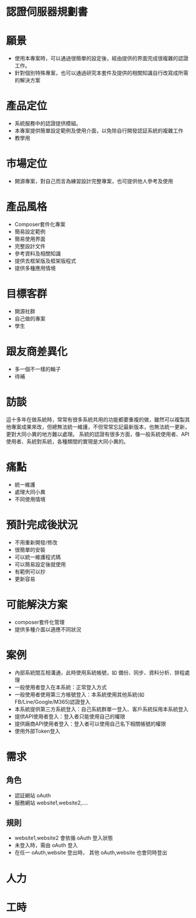 認證伺服器規劃書
===

# 願景
- 使用本專案時，可以通過很簡單的設定後，經由提供的界面完成很複雜的認證工作。
- 針對個別特殊專案，也可以通過研究本套件及提供的相關知識自行改寫成所需的解決方案

# 產品定位
- 系統服務中的認證提供模組。
- 本專案提供簡單設定範例及使用介面，以免除自行開發認証系統的複雜工作
- 教學用

# 市場定位
- 開源專案，對自己而言為練習設計完整專案，也可提供他人參考及使用

# 產品風格
- Composer套件化專案
- 簡易設定範例
- 簡易使用界面
- 完整設計文件
- 參考資料及相關知識
- 提供去框架版及框架版程式
- 提供多種應用情境

# 目標客群
- 開源社群
- 自己做的專案
- 學生

# 跟友商差異化
- 多一個不一樣的輪子
- 待補


# 訪談
這十多年在做系統時，常常有很多系統共用的功能都要重複的做，雖然可以複製其他專案成果來改，但總無法統一維護，不但常常忘記最新版本，也無法統一更新，更對大同小異的地方難以處理。
系統的認證有很多方面，像一般系統使用者、API使用者、系統對系統，各種類間的實現是大同小異的。

# 痛點
- 統一維護
- 處理大同小異
- 不同使用情境

# 預計完成後狀況
- 不用重新開發/修改
- 很簡單的安裝
- 可以統一維護程式碼
- 可以簡易設定後就使用
- 有範例可以抄
- 更新容易

# 可能解決方案
- composer套件化管理
- 提供多種介面以適應不同狀況

# 案例
- 內部系統間互相溝通，此時使用系統帳號，如 備份、同步、資料分析、排程處理
- 一般使用者登入在本系統：正常登入方式
- 一般使用者使用第三方帳號登入：本系統使用其他系統(如FB/Line/Google/M365)認證登入
- 本系統提供第三方系統登入：自己系統群單一登入、客戶系統採用本系統登入
- 提供API使用者登入：登入者只能使用自己的權限
- 提供廠商API使用者登入：登入者可以使用自己名下相關帳號的權限
- 使用外部Token登入

# 需求
## 角色
- 認証網站 oAuth
- 服務網站 website1,website2,....
## 規則
- website1,website2 會依循 oAuth 登入狀態
- 未登入時，需由 oAuth 登入
- 在任一 oAuth,website 登出時， 其他 oAuth,website 也會同時登出


# 人力



# 工時
















